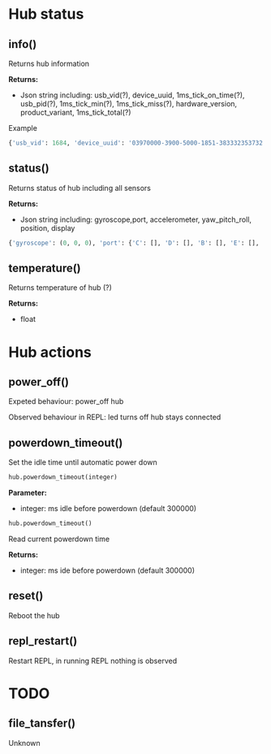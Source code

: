 # Hub status

## info()

Returns hub information

__Returns:__

* Json string including: usb_vid(?), device_uuid, 1ms_tick_on_time(?), usb_pid(?), 1ms_tick_min(?), 1ms_tick_miss(?), hardware_version, product_variant, 1ms_tick_total(?)

Example

``` python
{'usb_vid': 1684, 'device_uuid': '03970000-3900-5000-1851-383332353732', '1ms_tick_on_time': 99.9855, 'usb_pid': 9, '1ms_tick_min': 114000.0, '1ms_tick_miss': 82, 'hardware_version': 'Version_E', '1ms_tick_max': 3.6746e+07, 'product_variant': 0, '1ms_tick_total': 567713}

```

## status()

Returns status of hub including all sensors

__Returns:__ 

*  Json string including: gyroscope,port, accelerometer, yaw_pitch_roll, position, display

``` python
{'gyroscope': (0, 0, 0), 'port': {'C': [], 'D': [], 'B': [], 'E': [], 'A': [], 'F': []}, 'accelerometer': (48, -89, 1010), 'yaw_pitch_roll': (-1, -5, -2), 'position': (-1, -5, -2), 'display': '09090:99999:99999:09990:00900'}
```

## temperature()

Returns temperature of hub (?)

__Returns:__

* float

# Hub actions

## power_off()

Expeted behaviour: power_off hub

Observed behaviour in REPL: led turns off hub stays connected

## powerdown_timeout()

Set the idle time until automatic power down

``` python
hub.powerdown_timeout(integer)

```

__Parameter:__ 

* integer: ms idle before powerdown (default 300000)

``` python
hub.powerdown_timeout()

```
Read current powerdown time

__Returns:__

* integer: ms ide before powerdown (default 300000)


## reset()

Reboot the hub

## repl_restart()

Restart REPL, in running REPL nothing is observed


# TODO


## file_tansfer()

Unknown